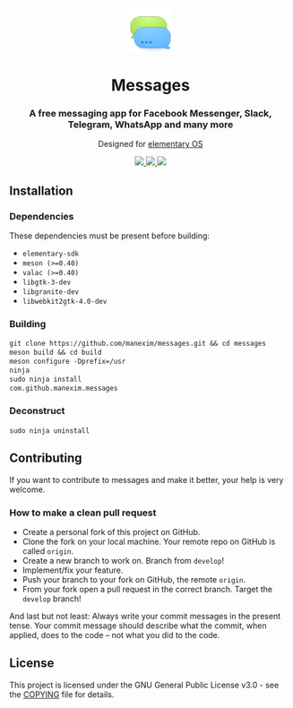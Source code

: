 <div align="center">
  <span align="center"> <img width="80" height="80" class="center" src="data/icons/128/com.github.manexim.messages.svg" alt="Icon"></span>
  <h1 align="center">Messages</h1>
  <h3 align="center">A free messaging app for Facebook Messenger, Slack, Telegram, WhatsApp and many more</h3>
  <p align="center">Designed for <a href="https://elementary.io">elementary OS</a></p>
</div>

<p align="center">
  <a href="https://travis-ci.org/manexim/messages">
    <img src="https://img.shields.io/travis/manexim/messages.svg">
  </a>
  <a href="https://github.com/manexim/messages/releases/">
    <img src="https://img.shields.io/github/release/manexim/messages.svg">
  </a>
  <a href="https://github.com/manexim/messages/blob/master/COPYING">
    <img src="https://img.shields.io/github/license/manexim/messages.svg">
  </a>
</p>

## Installation

### Dependencies

These dependencies must be present before building:

-   `elementary-sdk`
-   `meson (>=0.40)`
-   `valac (>=0.40)`
-   `libgtk-3-dev`
-   `libgranite-dev`
-   `libwebkit2gtk-4.0-dev`

### Building

```
git clone https://github.com/manexim/messages.git && cd messages
meson build && cd build
meson configure -Dprefix=/usr
ninja
sudo ninja install
com.github.manexim.messages
```

### Deconstruct

```
sudo ninja uninstall
```

## Contributing

If you want to contribute to messages and make it better, your help is very welcome.

### How to make a clean pull request

-   Create a personal fork of this project on GitHub.
-   Clone the fork on your local machine. Your remote repo on GitHub is called `origin`.
-   Create a new branch to work on. Branch from `develop`!
-   Implement/fix your feature.
-   Push your branch to your fork on GitHub, the remote `origin`.
-   From your fork open a pull request in the correct branch. Target the `develop` branch!

And last but not least: Always write your commit messages in the present tense.
Your commit message should describe what the commit, when applied, does to the code – not what you did to the code.

## License

This project is licensed under the GNU General Public License v3.0 - see the [COPYING](COPYING) file for details.
